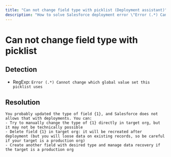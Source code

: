 ```yaml
---
title: "Can not change field type with picklist (Deployment assistant)"
description: "How to solve Salesforce deployment error \"Error (.*) Cannot change which global value set this picklist uses\""
---
```

<!-- markdownlint-disable MD013 -->
# Can not change field type with picklist

## Detection

- RegExp: `Error (.*) Cannot change which global value set this picklist uses`

## Resolution

```shell
You probably updated the type of field {1}, and Salesforce does not allows that with deployments. You can:
- Try to manually change the type of {1} directly in target org, but it may not be technically possible
- Delete field {1} in target org: it will be recreated after deployment (but you will loose data on existing records, so be careful if your target is a production org)
- Create another field with desired type and manage data recovery if the target is a production org
```
